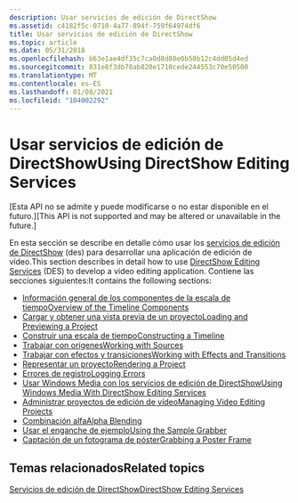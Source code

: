 ```yaml
---
description: Usar servicios de edición de DirectShow
ms.assetid: c4182f5c-0710-4a77-894f-759f64974df6
title: Usar servicios de edición de DirectShow
ms.topic: article
ms.date: 05/31/2018
ms.openlocfilehash: b63e1ae4df35c7ca0d8d80e0b58b12c4dd05d4ed
ms.sourcegitcommit: 831e8f3db78ab820e1710cede244553c70e50500
ms.translationtype: MT
ms.contentlocale: es-ES
ms.lasthandoff: 01/08/2021
ms.locfileid: "104002292"
---
```

# <a name="using-directshow-editing-services"></a><span data-ttu-id="7b521-103">Usar servicios de edición de DirectShow</span><span class="sxs-lookup"><span data-stu-id="7b521-103">Using DirectShow Editing Services</span></span>

<span data-ttu-id="7b521-104">\[Esta API no se admite y puede modificarse o no estar disponible en el futuro.\]</span><span class="sxs-lookup"><span data-stu-id="7b521-104">\[This API is not supported and may be altered or unavailable in the future.\]</span></span>

<span data-ttu-id="7b521-105">En esta sección se describe en detalle cómo usar los [servicios de edición de DirectShow](directshow-editing-services.md) (des) para desarrollar una aplicación de edición de vídeo.</span><span class="sxs-lookup"><span data-stu-id="7b521-105">This section describes in detail how to use [DirectShow Editing Services](directshow-editing-services.md) (DES) to develop a video editing application.</span></span> <span data-ttu-id="7b521-106">Contiene las secciones siguientes:</span><span class="sxs-lookup"><span data-stu-id="7b521-106">It contains the following sections:</span></span>

-   [<span data-ttu-id="7b521-107">Información general de los componentes de la escala de tiempo</span><span class="sxs-lookup"><span data-stu-id="7b521-107">Overview of the Timeline Components</span></span>](overview-of-the-timeline-components.md)
-   [<span data-ttu-id="7b521-108">Cargar y obtener una vista previa de un proyecto</span><span class="sxs-lookup"><span data-stu-id="7b521-108">Loading and Previewing a Project</span></span>](loading-and-previewing-a-project.md)
-   [<span data-ttu-id="7b521-109">Construir una escala de tiempo</span><span class="sxs-lookup"><span data-stu-id="7b521-109">Constructing a Timeline</span></span>](constructing-a-timeline.md)
-   [<span data-ttu-id="7b521-110">Trabajar con orígenes</span><span class="sxs-lookup"><span data-stu-id="7b521-110">Working with Sources</span></span>](working-with-sources.md)
-   [<span data-ttu-id="7b521-111">Trabajar con efectos y transiciones</span><span class="sxs-lookup"><span data-stu-id="7b521-111">Working with Effects and Transitions</span></span>](working-with-effects-and-transitions.md)
-   [<span data-ttu-id="7b521-112">Representar un proyecto</span><span class="sxs-lookup"><span data-stu-id="7b521-112">Rendering a Project</span></span>](rendering-a-project.md)
-   [<span data-ttu-id="7b521-113">Errores de registro</span><span class="sxs-lookup"><span data-stu-id="7b521-113">Logging Errors</span></span>](logging-errors.md)
-   [<span data-ttu-id="7b521-114">Usar Windows Media con los servicios de edición de DirectShow</span><span class="sxs-lookup"><span data-stu-id="7b521-114">Using Windows Media With DirectShow Editing Services</span></span>](using-windows-media-with-directshow-editing-services.md)
-   [<span data-ttu-id="7b521-115">Administrar proyectos de edición de vídeo</span><span class="sxs-lookup"><span data-stu-id="7b521-115">Managing Video Editing Projects</span></span>](managing-video-editing-projects.md)
-   [<span data-ttu-id="7b521-116">Combinación alfa</span><span class="sxs-lookup"><span data-stu-id="7b521-116">Alpha Blending</span></span>](alpha-blending.md)
-   [<span data-ttu-id="7b521-117">Usar el enganche de ejemplo</span><span class="sxs-lookup"><span data-stu-id="7b521-117">Using the Sample Grabber</span></span>](using-the-sample-grabber.md)
-   [<span data-ttu-id="7b521-118">Captación de un fotograma de póster</span><span class="sxs-lookup"><span data-stu-id="7b521-118">Grabbing a Poster Frame</span></span>](grabbing-a-poster-frame.md)

## <a name="related-topics"></a><span data-ttu-id="7b521-119">Temas relacionados</span><span class="sxs-lookup"><span data-stu-id="7b521-119">Related topics</span></span>

<dl> <dt>

[<span data-ttu-id="7b521-120">Servicios de edición de DirectShow</span><span class="sxs-lookup"><span data-stu-id="7b521-120">DirectShow Editing Services</span></span>](directshow-editing-services.md)
</dt> </dl>

 

 



